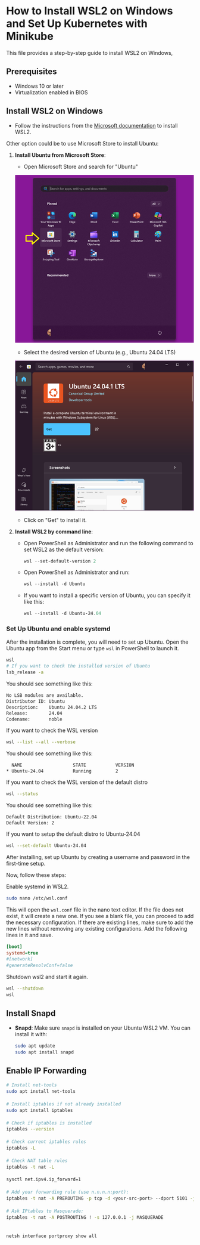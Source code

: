 # How to Install WSL2 on Windows and Set Up Kubernetes with Minikube
This file provides a step-by-step guide to install WSL2 on Windows, 

## Prerequisites
- Windows 10 or later
- Virtualization enabled in BIOS

## Install WSL2 on Windows
   - Follow the instructions from the [Microsoft documentation](https://docs.microsoft.com/en-us/windows/wsl/install) to install WSL2.

Other option could be to use Microsoft Store to install Ubuntu:

1. **Install Ubuntu from Microsoft Store**:
   - Open Microsoft Store and search for "Ubuntu"

   ![Open Microsoft Store](../assets/k8s_01.png)

   - Select the desired version of Ubuntu (e.g., Ubuntu 24.04 LTS)

   ![Select Distro](../assets/k8s_02.png)

   - Click on "Get" to install it.

2. **Install WSL2 by command line**:
   - Open PowerShell as Administrator and run the following command to set WSL2 as the default version:
     ```powershell
     wsl --set-default-version 2
     ```

   - Open PowerShell as Administrator and run:
     ```powershell
     wsl --install -d Ubuntu
     ```

   - If you want to install a specific version of Ubuntu, you can specify it like this:     
     ```powershell
     wsl --install -d Ubuntu-24.04
     ```


### Set Up Ubuntu and enable systemd
After the installation is complete, you will need to set up Ubuntu. Open the Ubuntu app from the Start menu or type `wsl` in PowerShell to launch it.
```bash
wsl
# If you want to check the installed version of Ubuntu
lsb_release -a
```
You should see something like this:
```plaintext
No LSB modules are available.
Distributor ID: Ubuntu
Description:    Ubuntu 24.04.2 LTS
Release:        24.04
Codename:       noble
```

If you want to check the WSL version
```bash
wsl --list --all --verbose
```
You should see something like this:
```plaintext
  NAME                   STATE           VERSION
* Ubuntu-24.04           Running         2
```

If you want to check the WSL version of the default distro
```bash
wsl --status
```
You should see something like this:
```plaintext
Default Distribution: Ubuntu-22.04
Default Version: 2
```

If you want to setup the default distro to Ubuntu-24.04
```bash
wsl --set-default Ubuntu-24.04
```

After installing, set up Ubuntu by creating a username and password in the first-time setup.

Now, follow these steps:

Enable systemd in WSL2.
```bash
sudo nano /etc/wsl.conf
```
This will open the `wsl.conf` file in the nano text editor. If the file does not exist, it will create a new one.
If you see a blank file, you can proceed to add the necessary configuration. If there are existing lines, make sure to add the new lines without removing any existing configurations.
Add the following lines in it and save.

```ini
[boot]
systemd=true
#[network]
#generateResolvConf=false
```

Shutdown wsl2 and start it again.

```bash
wsl --shutdown
wsl
```

## Install Snapd

- **Snapd**: Make sure `snapd` is installed on your Ubuntu WSL2 VM. You can install it with:
  ```bash
  sudo apt update
  sudo apt install snapd
  ```

## Enable IP Forwarding
``` bash
# Install net-tools
sudo apt install net-tools

# Install iptables if not already installed
sudo apt install iptables

# Check if iptables is installed
iptables --version

# Check current iptables rules
iptables -L

# Check NAT table rules
iptables -t nat -L

sysctl net.ipv4.ip_forward=1

# Add your forwarding rule (use n.n.n.n:port):
iptables -t nat -A PREROUTING -p tcp -d <your-src-port> --dport 5101 -j DNAT --to-destination <your-destination-ip>:80

# Ask IPtables to Masquerade:
iptables -t nat -A POSTROUTING ! -s 127.0.0.1 -j MASQUERADE


netsh interface portproxy show all
```